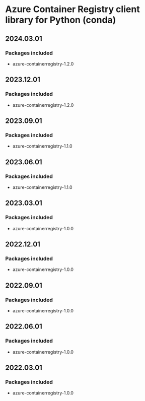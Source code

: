 # Azure Container Registry client library for Python (conda)

## 2024.03.01

### Packages included

- azure-containerregistry-1.2.0

## 2023.12.01

### Packages included

- azure-containerregistry-1.2.0

## 2023.09.01

### Packages included

- azure-containerregistry-1.1.0

## 2023.06.01

### Packages included

- azure-containerregistry-1.1.0

## 2023.03.01

### Packages included

- azure-containerregistry-1.0.0

## 2022.12.01

### Packages included

- azure-containerregistry-1.0.0

## 2022.09.01

### Packages included

- azure-containerregistry-1.0.0

## 2022.06.01

### Packages included

- azure-containerregistry-1.0.0

## 2022.03.01

### Packages included

- azure-containerregistry-1.0.0
